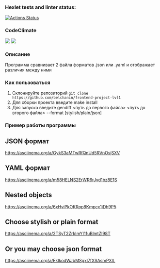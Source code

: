 ### Hexlet tests and linter status:
[![Actions Status](https://github.com/belchanin/frontend-project-46/workflows/hexlet-check/badge.svg)](https://github.com/belchanin/frontend-project-46/actions)

### CodeClimate
<a href="https://codeclimate.com/github/belchanin/frontend-project-46/maintainability"><img src="https://api.codeclimate.com/v1/badges/b16dec8849a0a90ef8a5/maintainability" /></a>
<a href="https://codeclimate.com/github/belchanin/frontend-project-46/test_coverage"><img src="https://api.codeclimate.com/v1/badges/b16dec8849a0a90ef8a5/test_coverage" /></a>

### Описание
Программа сравнивает 2 файла форматов .json или .yaml и отображает различия между ними

### Как пользоваться
1. Склонируйте репозиторий `git clone https://github.com/belchanin/frontend-project-lvl1`
2. Для сборки проекта введите make install
3. Для запуска введите gendiff <путь до первого файла> <путь до второго файла> --format [stylish/plain/json]

### Пример работы программы
## JSON формат
https://asciinema.org/a/GykS3aMTwRfQnUd5RVnOsjSXV

## YAML формат
https://asciinema.org/a/m58HELNS2ErWR6rJvd1bz8E1S

## Nested objects
https://asciinema.org/a/6xHviPkOKRpp8Kmpcx1iDh9P5

## Choose stylish or plain format
https://asciinema.org/a/2TSyT2ZrkImYI11uBlmtZl98T

## Or you may choose json format
https://asciinema.org/a/EklkodWJbMSgxl7fXSAsmPXlL
